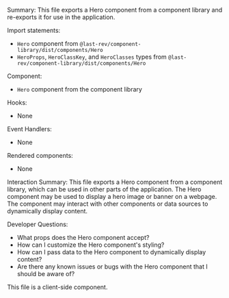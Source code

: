 Summary:
This file exports a Hero component from a component library and re-exports it for use in the application.

Import statements:
- `Hero` component from `@last-rev/component-library/dist/components/Hero`
- `HeroProps`, `HeroClassKey`, and `HeroClasses` types from `@last-rev/component-library/dist/components/Hero`

Component:
- `Hero` component from the component library

Hooks:
- None

Event Handlers:
- None

Rendered components:
- None

Interaction Summary:
This file exports a Hero component from a component library, which can be used in other parts of the application. The Hero component may be used to display a hero image or banner on a webpage. The component may interact with other components or data sources to dynamically display content.

Developer Questions:
- What props does the Hero component accept?
- How can I customize the Hero component's styling?
- How can I pass data to the Hero component to dynamically display content?
- Are there any known issues or bugs with the Hero component that I should be aware of? 

This file is a client-side component.